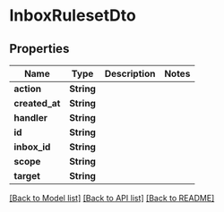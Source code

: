 # InboxRulesetDto

## Properties

| Name           | Type       | Description | Notes |
| -------------- | ---------- | ----------- | ----- |
| **action**     | **String** |             |
| **created_at** | **String** |             |
| **handler**    | **String** |             |
| **id**         | **String** |             |
| **inbox_id**   | **String** |             |
| **scope**      | **String** |             |
| **target**     | **String** |             |

[[Back to Model list]](../README#documentation-for-models) [[Back to API list]](../README#documentation-for-api-endpoints) [[Back to README]](../README)
